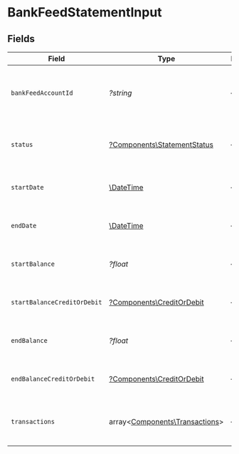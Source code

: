 # BankFeedStatementInput


## Fields

| Field                                                                     | Type                                                                      | Required                                                                  | Description                                                               | Example                                                                   |
| ------------------------------------------------------------------------- | ------------------------------------------------------------------------- | ------------------------------------------------------------------------- | ------------------------------------------------------------------------- | ------------------------------------------------------------------------- |
| `bankFeedAccountId`                                                       | *?string*                                                                 | :heavy_minus_sign:                                                        | The ID of the bank feed account this statement belongs to.                | acc_456                                                                   |
| `status`                                                                  | [?Components\StatementStatus](../../Models/Components/StatementStatus.md) | :heavy_minus_sign:                                                        | The current status of the bank feed statement.                            | pending                                                                   |
| `startDate`                                                               | [\DateTime](https://www.php.net/manual/en/class.datetime.php)             | :heavy_minus_sign:                                                        | Start date of the bank feed statement.                                    | 2021-05-01T12:00:00.000Z                                                  |
| `endDate`                                                                 | [\DateTime](https://www.php.net/manual/en/class.datetime.php)             | :heavy_minus_sign:                                                        | End date of the bank feed statement.                                      | 2025-01-31T12:00:00.000Z                                                  |
| `startBalance`                                                            | *?float*                                                                  | :heavy_minus_sign:                                                        | Balance amount at the start of the period.                                | 10500.25                                                                  |
| `startBalanceCreditOrDebit`                                               | [?Components\CreditOrDebit](../../Models/Components/CreditOrDebit.md)     | :heavy_minus_sign:                                                        | Whether the amount is a credit or debit.                                  | debit                                                                     |
| `endBalance`                                                              | *?float*                                                                  | :heavy_minus_sign:                                                        | Balance amount at the end of the period.                                  | 9800.5                                                                    |
| `endBalanceCreditOrDebit`                                                 | [?Components\CreditOrDebit](../../Models/Components/CreditOrDebit.md)     | :heavy_minus_sign:                                                        | Whether the amount is a credit or debit.                                  | debit                                                                     |
| `transactions`                                                            | array<[Components\Transactions](../../Models/Components/Transactions.md)> | :heavy_minus_sign:                                                        | List of transactions in the bank feed statement.                          |                                                                           |